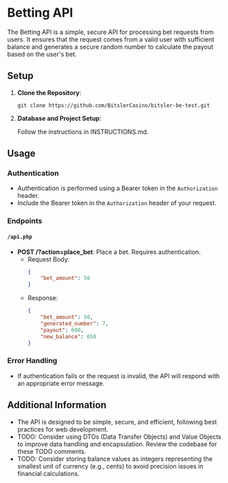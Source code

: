# Betting API

The Betting API is a simple, secure API for processing bet requests from users. It ensures that the request comes from a valid user with sufficient balance and generates a secure random number to calculate the payout based on the user's bet.

## Setup

1. **Clone the Repository**:

    ```
    git clone https://github.com/BitslerCasino/bitsler-be-test.git
    ```

2. **Database and Project Setup**:

   Follow the instructions in INSTRUCTIONS.md.

## Usage

### Authentication

- Authentication is performed using a Bearer token in the `Authorization` header.
- Include the Bearer token in the `Authorization` header of your request.

### Endpoints

#### `/api.php`

- **POST /?action=place_bet**: Place a bet. Requires authentication.
    - Request Body:
        ```json
        {
            "bet_amount": 50
        }
        ```
    - Response:
        ```json
        {
            "bet_amount": 50,
            "generated_number": 7,
            "payout": 600,
            "new_balance": 650
        }
        ```

### Error Handling

- If authentication fails or the request is invalid, the API will respond with an appropriate error message.

## Additional Information

- The API is designed to be simple, secure, and efficient, following best practices for web development.
- TODO: Consider using DTOs (Data Transfer Objects) and Value Objects to improve data handling and encapsulation. Review the codebase for these TODO comments.
- TODO: Consider storing balance values as integers representing the smallest unit of currency (e.g., cents) to avoid precision issues in financial calculations.